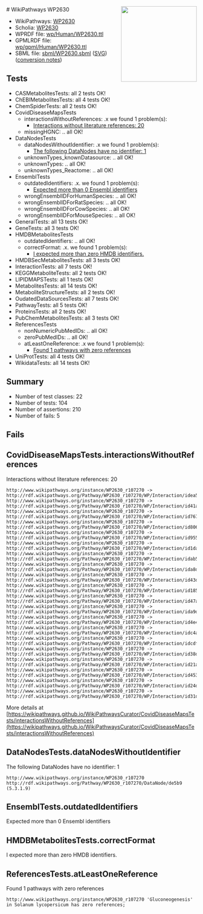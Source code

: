<img style="float: right; width: 200px" src="../logo.png" />
# WikiPathways WP2630

* WikiPathways: [WP2630](https://identifiers.org/wikipathways:WP2630)
* Scholia: [WP2630](https://scholia.toolforge.org/wikipathways/WP2630)
* WPRDF file: [wp/Human/WP2630.ttl](../wp/Human/WP2630.ttl)
* GPMLRDF file: [wp/gpml/Human/WP2630.ttl](../wp/gpml/Human/WP2630.ttl)
* SBML file: [sbml/WP2630.sbml](../sbml/WP2630.sbml) ([SVG](../sbml/WP2630.svg)) ([conversion notes](../sbml/WP2630.txt))

## Tests
* CASMetabolitesTests: all 2 tests OK!
* ChEBIMetabolitesTests: all 4 tests OK!
* ChemSpiderTests: all 2 tests OK!
* CovidDiseaseMapsTests
    * interactionsWithoutReferences: .x we found 1 problem(s):
        * [Interactions without literature references: 20](#9701cd00)
    * missingHGNC: .. all OK!
* DataNodesTests
    * dataNodesWithoutIdentifier: .x we found 1 problem(s):
        * [The following DataNodes have no identifier: 1](#d2d32fa0)
    * unknownTypes_knownDatasource: .. all OK!
    * unknownTypes: .. all OK!
    * unknownTypes_Reactome: .. all OK!
* EnsemblTests
    * outdatedIdentifiers: .x. we found 1 problem(s):
        * [Expected more than 0 Ensembl identifiers](#f44398b7)
    * wrongEnsemblIDForHumanSpecies: .. all OK!
    * wrongEnsemblIDForRatSpecies: .. all OK!
    * wrongEnsemblIDForCowSpecies: .. all OK!
    * wrongEnsemblIDForMouseSpecies: .. all OK!
* GeneralTests: all 13 tests OK!
* GeneTests: all 3 tests OK!
* HMDBMetabolitesTests
    * outdatedIdentifiers: .. all OK!
    * correctFormat: .x. we found 1 problem(s):
        * [I expected more than zero HMDB identifiers.](#ad154c1e)
* HMDBSecMetabolitesTests: all 3 tests OK!
* InteractionTests: all 7 tests OK!
* KEGGMetaboliteTests: all 2 tests OK!
* LIPIDMAPSTests: all 1 tests OK!
* MetabolitesTests: all 14 tests OK!
* MetaboliteStructureTests: all 2 tests OK!
* OudatedDataSourcesTests: all 7 tests OK!
* PathwayTests: all 5 tests OK!
* ProteinsTests: all 2 tests OK!
* PubChemMetabolitesTests: all 3 tests OK!
* ReferencesTests
    * nonNumericPubMedIDs: .. all OK!
    * zeroPubMedIDs: .. all OK!
    * atLeastOneReference: .x we found 1 problem(s):
        * [Found 1 pathways with zero references](#35eb778e)
* UniProtTests: all 4 tests OK!
* WikidataTests: all 14 tests OK!


## Summary

* Number of test classes: 22
* Number of tests: 104
* Number of assertions: 210
* Number of fails: 5

## Fails

<a name="9701cd00" />

## CovidDiseaseMapsTests.interactionsWithoutReferences

Interactions without literature references: 20
```
http://www.wikipathways.org/instance/WP2630_r107270 -> http://rdf.wikipathways.org/Pathway/WP2630_r107270/WP/Interaction/idea581eb5
http://www.wikipathways.org/instance/WP2630_r107270 -> http://rdf.wikipathways.org/Pathway/WP2630_r107270/WP/Interaction/id41a59af2
http://www.wikipathways.org/instance/WP2630_r107270 -> http://rdf.wikipathways.org/Pathway/WP2630_r107270/WP/Interaction/id767b90ec
http://www.wikipathways.org/instance/WP2630_r107270 -> http://rdf.wikipathways.org/Pathway/WP2630_r107270/WP/Interaction/id80621603
http://www.wikipathways.org/instance/WP2630_r107270 -> http://rdf.wikipathways.org/Pathway/WP2630_r107270/WP/Interaction/id95591b78
http://www.wikipathways.org/instance/WP2630_r107270 -> http://rdf.wikipathways.org/Pathway/WP2630_r107270/WP/Interaction/id1da2898
http://www.wikipathways.org/instance/WP2630_r107270 -> http://rdf.wikipathways.org/Pathway/WP2630_r107270/WP/Interaction/idab5feee8
http://www.wikipathways.org/instance/WP2630_r107270 -> http://rdf.wikipathways.org/Pathway/WP2630_r107270/WP/Interaction/ida8d0da0c
http://www.wikipathways.org/instance/WP2630_r107270 -> http://rdf.wikipathways.org/Pathway/WP2630_r107270/WP/Interaction/id43d7d1e2
http://www.wikipathways.org/instance/WP2630_r107270 -> http://rdf.wikipathways.org/Pathway/WP2630_r107270/WP/Interaction/id185b9abe
http://www.wikipathways.org/instance/WP2630_r107270 -> http://rdf.wikipathways.org/Pathway/WP2630_r107270/WP/Interaction/id47ad842b
http://www.wikipathways.org/instance/WP2630_r107270 -> http://rdf.wikipathways.org/Pathway/WP2630_r107270/WP/Interaction/ida9d06798
http://www.wikipathways.org/instance/WP2630_r107270 -> http://rdf.wikipathways.org/Pathway/WP2630_r107270/WP/Interaction/id4e4275d7
http://www.wikipathways.org/instance/WP2630_r107270 -> http://rdf.wikipathways.org/Pathway/WP2630_r107270/WP/Interaction/idc4a5a791
http://www.wikipathways.org/instance/WP2630_r107270 -> http://rdf.wikipathways.org/Pathway/WP2630_r107270/WP/Interaction/idcdfbaa1c
http://www.wikipathways.org/instance/WP2630_r107270 -> http://rdf.wikipathways.org/Pathway/WP2630_r107270/WP/Interaction/id38d2f1e1
http://www.wikipathways.org/instance/WP2630_r107270 -> http://rdf.wikipathways.org/Pathway/WP2630_r107270/WP/Interaction/id21a10e98
http://www.wikipathways.org/instance/WP2630_r107270 -> http://rdf.wikipathways.org/Pathway/WP2630_r107270/WP/Interaction/id4535e47
http://www.wikipathways.org/instance/WP2630_r107270 -> http://rdf.wikipathways.org/Pathway/WP2630_r107270/WP/Interaction/id24d96024
http://www.wikipathways.org/instance/WP2630_r107270 -> http://rdf.wikipathways.org/Pathway/WP2630_r107270/WP/Interaction/id31d84388
```

More details at [https://wikipathways.github.io/WikiPathwaysCurator/CovidDiseaseMapsTests/interactionsWithoutReferences](https://wikipathways.github.io/WikiPathwaysCurator/CovidDiseaseMapsTests/interactionsWithoutReferences)

<a name="d2d32fa0" />

## DataNodesTests.dataNodesWithoutIdentifier

The following DataNodes have no identifier: 1
```
http://www.wikipathways.org/instance/WP2630_r107270 http://rdf.wikipathways.org/Pathway/WP2630_r107270/DataNode/de5b9 (5.3.1.9)
```

<a name="f44398b7" />

## EnsemblTests.outdatedIdentifiers

Expected more than 0 Ensembl identifiers
<a name="ad154c1e" />

## HMDBMetabolitesTests.correctFormat

I expected more than zero HMDB identifiers.
<a name="35eb778e" />

## ReferencesTests.atLeastOneReference

Found 1 pathways with zero references
```
http://www.wikipathways.org/instance/WP2630_r107270 'Gluconeogenesis' in Solanum lycopersicum has zero references; 
```

